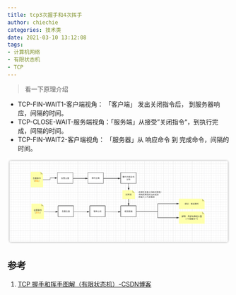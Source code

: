 ```yaml
---
title: tcp3次握手和4次挥手
author: chiechie
categories: 技术类
date: 2021-03-10 13:12:08
tags:
- 计算机网络
- 有限状态机
- TCP
---
```


> 看一下原理介绍
- TCP-FIN-WAIT1-客户端视角： 「客户端」 发出关闭指令后， 到服务器响应，间隔的时间。
- TCP-CLOSE-WAIT-服务端视角：「服务端」从接受”关闭指令“，到执行完成，间隔的时间。
- TCP-FIN-WAIT2-客户端视角： 「服务器」从 响应命令 到 完成命令，间隔的时间。


![图1-握手原理](img.png)


## 参考
1. [TCP 握手和挥手图解（有限状态机）-CSDN博客](https://blog.csdn.net/xy010902100449/article/details/48274635)
